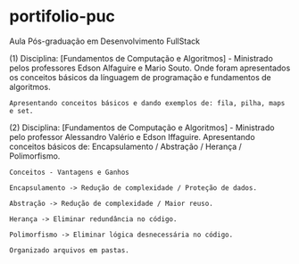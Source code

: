 # portifolio-puc
Aula Pós-graduação em Desenvolvimento FullStack
 

(1) Disciplina: [Fundamentos de Computação e Algoritmos] - Ministrado pelos professores Edson Alfaguire e Mario Souto. Onde foram apresentados os conceitos básicos da línguagem de programação e fundamentos de algoritmos.

    Apresentando conceitos básicos e dando exemplos de: fila, pilha, maps e set.

(2) Disciplina: [Fundamentos de Computação e Algoritmos] - Ministrado pelo professor Alessandro Valério e Edson Iffaguire. Apresentando conceitos básicos de: Encapsulamento / Abstração / Herança / Polimorfismo.

    Conceitos - Vantagens e Ganhos

    Encapsulamento -> Redução de complexidade / Proteção de dados.

    Abstração -> Redução de complexidade / Maior reuso.

    Herança -> Eliminar redundância no código.

    Polimorfismo -> Eliminar lógica desnecessária no código.

    Organizado arquivos em pastas.